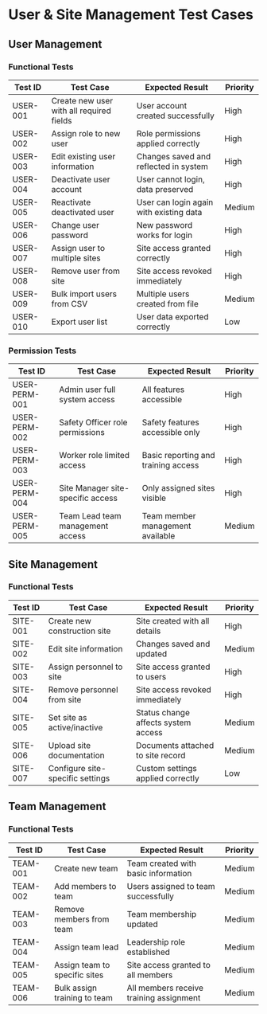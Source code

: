 # User & Site Management Test Cases

## User Management

### Functional Tests
| Test ID | Test Case | Expected Result | Priority |
|---------|-----------|----------------|----------|
| USER-001 | Create new user with all required fields | User account created successfully | High |
| USER-002 | Assign role to new user | Role permissions applied correctly | High |
| USER-003 | Edit existing user information | Changes saved and reflected in system | High |
| USER-004 | Deactivate user account | User cannot login, data preserved | High |
| USER-005 | Reactivate deactivated user | User can login again with existing data | Medium |
| USER-006 | Change user password | New password works for login | High |
| USER-007 | Assign user to multiple sites | Site access granted correctly | High |
| USER-008 | Remove user from site | Site access revoked immediately | High |
| USER-009 | Bulk import users from CSV | Multiple users created from file | Medium |
| USER-010 | Export user list | User data exported correctly | Low |

### Permission Tests
| Test ID | Test Case | Expected Result | Priority |
|---------|-----------|----------------|----------|
| USER-PERM-001 | Admin user full system access | All features accessible | High |
| USER-PERM-002 | Safety Officer role permissions | Safety features accessible only | High |
| USER-PERM-003 | Worker role limited access | Basic reporting and training access | High |
| USER-PERM-004 | Site Manager site-specific access | Only assigned sites visible | High |
| USER-PERM-005 | Team Lead team management access | Team member management available | Medium |

## Site Management

### Functional Tests
| Test ID | Test Case | Expected Result | Priority |
|---------|-----------|----------------|----------|
| SITE-001 | Create new construction site | Site created with all details | High |
| SITE-002 | Edit site information | Changes saved and updated | Medium |
| SITE-003 | Assign personnel to site | Site access granted to users | High |
| SITE-004 | Remove personnel from site | Site access revoked immediately | High |
| SITE-005 | Set site as active/inactive | Status change affects system access | Medium |
| SITE-006 | Upload site documentation | Documents attached to site record | Medium |
| SITE-007 | Configure site-specific settings | Custom settings applied correctly | Low |

## Team Management

### Functional Tests
| Test ID | Test Case | Expected Result | Priority |
|---------|-----------|----------------|----------|
| TEAM-001 | Create new team | Team created with basic information | Medium |
| TEAM-002 | Add members to team | Users assigned to team successfully | Medium |
| TEAM-003 | Remove members from team | Team membership updated | Medium |
| TEAM-004 | Assign team lead | Leadership role established | Medium |
| TEAM-005 | Assign team to specific sites | Site access granted to all members | Medium |
| TEAM-006 | Bulk assign training to team | All members receive training assignment | Medium |